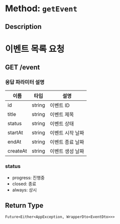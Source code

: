 # Method: `getEvent`

## Description

# 이벤트 목록 요청

 ## GET /event

 ### 응답 파라미터 설명

 |이름|타입|설명|
 |-|-|-|
 |id|string|이벤트 ID|
 |title|string|이벤트 제목|
 |status|string|이벤트 상태|
 |startAt|string|이벤트 시작 날짜|
 |endAt|string|이벤트 종료 날짜|
 |createAt|string|이벤트 생성 날짜|

 ### status
 - progress: 진행중
 - closed: 종료
 - always: 상시

## Return Type
`Future<Either<AppException, WrapperDto<EventDto>>>`

